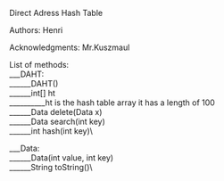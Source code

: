 Direct Adress Hash Table

Authors:
    Henri

Acknowledgments: 
    Mr.Kuszmaul

List of methods:\
___DAHT:\
______DAHT()\
______int[] ht\
__________ht is the hash table array it has a length of 100\
______Data delete(Data x)\
______Data search(int key)\
______int hash(int key)\

___Data:\
______Data(int value, int key)\
______String toString()\